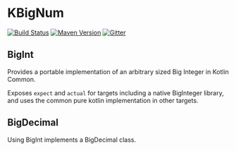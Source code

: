 # KBigNum

[![Build Status](https://travis-ci.org/korlibs/kbignum.svg?branch=master)](https://travis-ci.org/korlibs/kbignum)
[![Maven Version](https://img.shields.io/github/tag/korlibs/kbignum.svg?style=flat&label=maven)](http://search.maven.org/#search%7Cga%7C1%7Ca%3A%22kbignum%22)
[![Gitter](https://img.shields.io/gitter/room/korlibs/korlibs.svg)](https://gitter.im/korlibs/Lobby)

## BigInt

Provides a portable implementation of an arbitrary sized Big Integer in Kotlin Common.

Exposes `expect` and `actual` for targets including a native BigInteger library,
and uses the common pure kotlin implementation in other targets.

## BigDecimal

Using BigInt implements a BigDecimal class.
